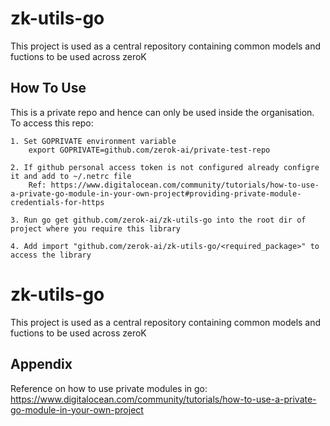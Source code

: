 
# zk-utils-go

This project is used as a central repository containing common models and fuctions to be used across zeroK


## How To Use

This is a private repo and hence can only be used inside the organisation. To access this repo:

    1. Set GOPRIVATE environment variable
        export GOPRIVATE=github.com/zerok-ai/private-test-repo

    2. If github personal access token is not configured already configre it and add to ~/.netrc file
        Ref: https://www.digitalocean.com/community/tutorials/how-to-use-a-private-go-module-in-your-own-project#providing-private-module-credentials-for-https

    3. Run go get github.com/zerok-ai/zk-utils-go into the root dir of project where you require this library

    4. Add import "github.com/zerok-ai/zk-utils-go/<required_package>" to access the library 


# zk-utils-go

This project is used as a central repository containing common models and fuctions to be used across zeroK


## Appendix

Reference on how to use private modules in go: https://www.digitalocean.com/community/tutorials/how-to-use-a-private-go-module-in-your-own-project